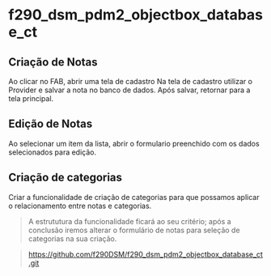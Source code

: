 # f290_dsm_pdm2_objectbox_database_ct

## Criação de Notas
Ao clicar no FAB, abrir uma tela de cadastro
Na tela de cadastro utilizar o Provider e salvar a nota no banco de dados.
Após salvar, retornar para a tela principal.

## Edição de Notas
Ao selecionar um item da lista, abrir o formulario
preenchido com os dados selecionados para edição.

## Criação de categorias

Criar a funcionalidade de criação de categorias para que possamos aplicar o relacionamento entre notas e categorias.

> A estrututura da funcionalidade ficará ao seu critério; após a conclusão iremos alterar o formulário de notas para seleção de categorias na sua criação.

>  https://github.com/f290DSM/f290_dsm_pdm2_objectbox_database_ct.git